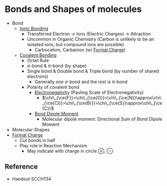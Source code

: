 # Bonds and Shapes of molecules

* Bond
  * [Ionic Bonding](../../01%20-%20Concept/Chemistry/Physical%20Chemistry/Chemical%20Physics/Molecular%20Theory/Chemical%20Bonding/Intramolecular%20Interaction/Ionic%20Bonding.md)
    * Transferred Electron → Ions (Electric Charges) → Attraction
    * Uncommon in Organic Chemistry (Carbon is unlikely to be an isolated ions, but compound ions are possible)
      * Carbocation, Carbanion (w/ [Formal Charge](../../01%20-%20Concept/Chemistry/Physical%20Chemistry/Chemical%20Physics/Molecular%20Theory/Chemical%20Bonding/Intramolecular%20Interaction/Covalent%20Bonding/Formal%20Charge.md))
  * [Covalent Bonding](../../01%20-%20Concept/Chemistry/Physical%20Chemistry/Chemical%20Physics/Molecular%20Theory/Chemical%20Bonding/Intramolecular%20Interaction/Covalent%20Bonding/Covalent%20Bonding.md)
    * Octet Rule
    * $\sigma$-bond & $\pi$-bond (by shape)
    * Single bond & Double bond & Triple bond (by number of shared electrons)
      * Generally one $\sigma$-bond and the rest is $\pi$-bond
    * Polarity of covalent bond
      * [Electronegativity](../../01%20-%20Concept/Chemistry/Physical%20Chemistry/Chemical%20Physics/Atomic%20Theory/Property%20of%20Element/Electronegativity.md) (Pauling Scale of Electronegativity)
        * $\chi\_{\ce{F}}>\chi\_{\ce{O}}>\chi\_{\ce{N}}\approx\chi\_{\ce{Cl}}>\chi\_{\ce{Br}}>\chi\_{\ce{S}}\approx\chi\_{\ce{C}}$
      * [Bond Dipole Moment](../../01%20-%20Concept/Chemistry/Physical%20Chemistry/Chemical%20Physics/Molecular%20Theory/Chemical%20Bonding/Intramolecular%20Interaction/Covalent%20Bonding/Bond%20Dipole%20Moment.md)
        * Molecular dipole moment: Directional Sum of Bond Dipole Moment
* Molecular Shapes
* [Formal Charge](../../01%20-%20Concept/Chemistry/Physical%20Chemistry/Chemical%20Physics/Molecular%20Theory/Chemical%20Bonding/Intramolecular%20Interaction/Covalent%20Bonding/Formal%20Charge.md)
  * Cut bonds in half
  * Play role in Reaction Mechanism
    * May indicate with charge in circle $\oplus$, $\ominus$

## Reference

* Handout SCCH134
